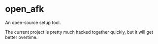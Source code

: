 # open_afk

An open-source setup tool.

The current project is pretty much hacked together quickly, but it will get better overtime.
